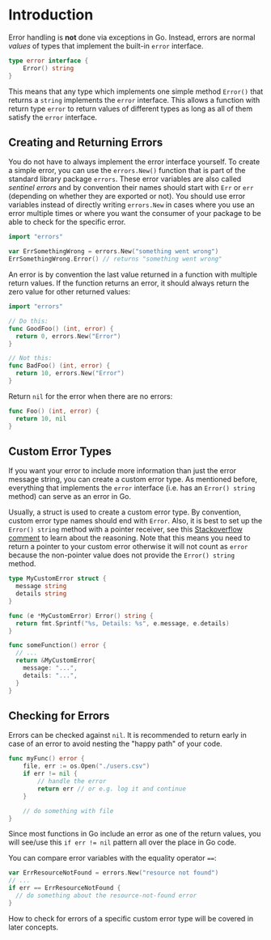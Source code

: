 # Introduction

Error handling is **not** done via exceptions in Go.
Instead, errors are normal _values_ of types that implement the built-in `error` interface.

```go
type error interface {
    Error() string
}
```

This means that any type which implements one simple method `Error()` that returns a `string` implements the `error` interface.
This allows a function with return type `error` to return values of different types as long as all of them satisfy the `error` interface.

## Creating and Returning Errors

You do not have to always implement the error interface yourself.
To create a simple error, you can use the `errors.New()` function that is part of the standard library package `errors`.
These error variables are also called _sentinel errors_ and by convention their names should start with `Err` or `err` (depending on whether they are exported or not).
You should use error variables instead of directly writing `errors.New` in cases where you use an error multiple times or where you want the consumer of your package to be able to check for the specific error.

```go
import "errors"

var ErrSomethingWrong = errors.New("something went wrong")
ErrSomethingWrong.Error() // returns "something went wrong"
```

An error is by convention the last value returned in a function with multiple return values.
If the function returns an error, it should always return the zero value for other returned values:

```go
import "errors"

// Do this:
func GoodFoo() (int, error) {
  return 0, errors.New("Error")
}

// Not this:
func BadFoo() (int, error) {
  return 10, errors.New("Error")
}
```

Return `nil` for the error when there are no errors:

```go
func Foo() (int, error) {
  return 10, nil
}
```

## Custom Error Types

If you want your error to include more information than just the error message string, you can create a custom error type.
As mentioned before, everything that implements the `error` interface (i.e. has an `Error() string` method) can serve as an error in Go.

Usually, a struct is used to create a custom error type.
By convention, custom error type names should end with `Error`.
Also, it is best to set up the `Error() string` method with a pointer receiver, see this [Stackoverflow comment][stackoverflow-errors] to learn about the reasoning.
Note that this means you need to return a pointer to your custom error otherwise it will not count as `error` because the non-pointer value does not provide the `Error() string` method.

```go
type MyCustomError struct {
  message string
  details string
}

func (e *MyCustomError) Error() string {
  return fmt.Sprintf("%s, Details: %s", e.message, e.details)
}

func someFunction() error {
  // ...
  return &MyCustomError{
    message: "...",
    details: "...",
  }
}
```

## Checking for Errors

Errors can be checked against `nil`.
It is recommended to return early in case of an error to avoid nesting the "happy path" of your code.

```go
func myFunc() error {
	file, err := os.Open("./users.csv")
	if err != nil {
		// handle the error
		return err // or e.g. log it and continue
	}

	// do something with file
}
```

Since most functions in Go include an error as one of the return values, you will see/use this `if err != nil` pattern all over the place in Go code.

You can compare error variables with the equality operator `==`:

```go
var ErrResourceNotFound = errors.New("resource not found")
// ...
if err == ErrResourceNotFound {
  // do something about the resource-not-found error
}
```

How to check for errors of a specific custom error type will be covered in later concepts.

[stackoverflow-errors]: https://stackoverflow.com/a/50333850

